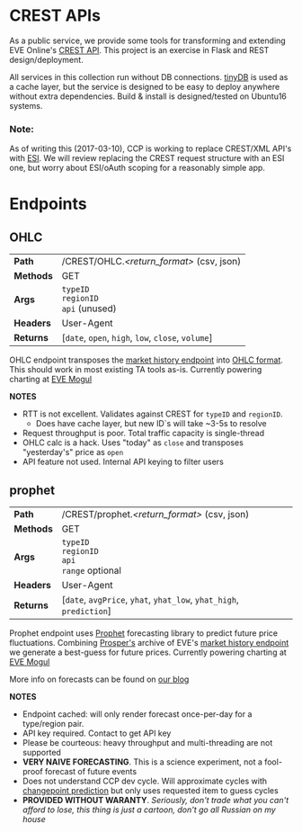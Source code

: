 # CREST APIs
As a public service, we provide some tools for transforming and extending EVE Online's [CREST API](http://eveonline-third-party-documentation.readthedocs.io/en/latest/crest/index.html).  This project is an exercise in Flask and REST design/deployment.

All services in this collection run without DB connections.  [tinyDB](https://tinydb.readthedocs.io/en/latest/) is used as a cache layer, but the service is designed to be easy to deploy anywhere without extra dependencies.  Build & install is designed/tested on Ubuntu16 systems.

### Note:
As of writing this (2017-03-10), CCP is working to replace CREST/XML API's with [ESI](https://esi.tech.ccp.is/latest/).  We will review replacing the CREST request structure with an ESI one, but worry about ESI/oAuth scoping for a reasonably simple app.

# Endpoints
## OHLC
|  |  |
| --- | --- |
| **Path** | /CREST/OHLC.*\<return_format\>* (csv, json) |
| **Methods** | GET |
| **Args** | `typeID` <br /> `regionID` <br /> `api` (unused) |
| **Headers** | User-Agent |
| **Returns** | [`date`, `open`, `high`, `low`, `close`, `volume`] |

OHLC endpoint transposes the [market history endpoint](http://eveonline-third-party-documentation.readthedocs.io/en/latest/crest/eve/eve_market.html#market-history) into [OHLC format](http://www.phplot.com/phplotdocs/ex-ohlcbasic.html).  This should work in most existing TA tools as-is.  Currently powering charting at [EVE Mogul](https://www.eve-mogul.com/)

**NOTES**

* RTT is not excellent.  Validates against CREST for `typeID` and `regionID`. 
    * Does have cache layer, but new ID`s will take ~3-5s to resolve
* Request throughput is poor.  Total traffic capacity is single-thread
* OHLC calc is a hack.  Uses "today" as `close` and transposes "yesterday's" price as `open`
* API feature not used.  Internal API keying to filter users

## prophet
|  |  |
| --- | --- |
| **Path** | /CREST/prophet.*\<return_format\>* (csv, json) |
| **Methods** | GET |
| **Args** | `typeID` <br /> `regionID` <br /> `api` <br /> `range` optional |
| **Headers** | User-Agent |
| **Returns** | [`date`, `avgPrice`, `yhat`, `yhat_low`, `yhat_high`, `prediction`] |

Prophet endpoint uses [Prophet](https://facebookincubator.github.io/prophet/) forecasting library to predict future price fluctuations.  Combining [Prosper's](http://www.eveprosper.com) archive of EVE's [market history endpoint](http://eveonline-third-party-documentation.readthedocs.io/en/latest/crest/eve/eve_market.html#market-history) we generate a best-guess for future prices.  Currently powering charting at [EVE Mogul](https://www.eve-mogul.com/)

More info on forecasts can be found on [our blog](https://eve-prosper.blogspot.com/2017/03/aspiring-hari-seldon-part-2.html)

**NOTES**

* Endpoint cached: will only render forecast once-per-day for a type/region pair.
* API key required.  Contact to get API key
* Please be courteous: heavy throughput and multi-threading are not supported
* **VERY NAIVE FORECASTING**.  This is a science experiment, not a fool-proof forecast of future events
* Does not understand CCP dev cycle.  Will approximate cycles with [changepoint prediction](https://facebookincubator.github.io/prophet/docs/trend_changepoints.html) but only uses requested item to guess cycles
* **PROVIDED WITHOUT WARANTY**.  *Seriously, don't trade what you can't afford to lose, this thing is just a cartoon, don't go all Russian on my house*
